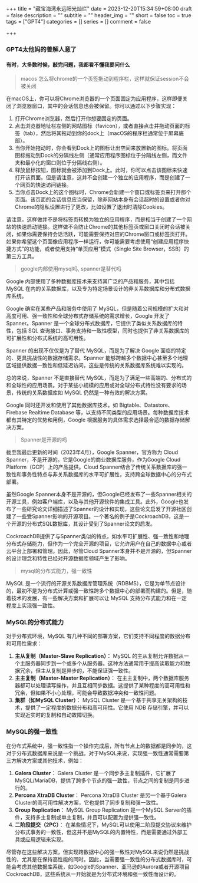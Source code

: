 +++
title = "藏宝海湾永远阳光灿烂"
date = 2023-12-20T15:34:59+08:00
draft = false
description = ""
subtitle = ""
header_img = ""
short = false
toc = true
tags = ["GPT4"]
categories = []
series = []
comment = false

+++

### GPT4太他妈的善解人意了

#### 有时，大多数时候，敲完问题，我都看不懂我要问什么

> macos 怎么将chrome的一个页签拖动到程序栏，这样就保证session不会被关闭

在macOS上，你可以将Chrome浏览器的一个页面固定为应用程序，这样即便关闭了浏览器窗口，其中的会话信息也会被保留。你可以通过以下步骤实现：

1. 打开Chrome浏览器，然后打开你想要固定的页面。
2. 点击浏览器地址栏左侧的网站图标（favicon），或者直接点击并拖动页面的标签（tab），然后将其拖动到你的dock上（macOS的程序栏通常位于屏幕底部）。
3. 当你开始拖动时，你会看到Dock上的图标让出空间来放置新的图标。将页面图标拖动到Dock的分隔线左侧（通常应用程序图标位于分隔线左侧，而文件夹和最小化的窗口则位于分隔线右侧）。
4. 释放鼠标按钮，图标就会被添加到Dock上。此时，你可以点击该图标来快速打开该页面。但是请注意，这并不会创建一个独立的应用程序，而是创建了一个网页的快速访问链接。
5. 当你点击Dock上的这个图标时，Chrome会新建一个窗口或标签页来打开那个页面。该页面的会话信息应当保留，除非网站本身有会话超时的设置或者你对Chrome的隐私设置进行了更改，比如设置了退出时清除Cookies。

请注意，这样做并不是将标签页转换为独立的应用程序，而是相当于创建了一个网站的快速启动链接。这样做不会防止Chrome的其他标签页或窗口关闭时会话被关闭，如果你需要保持会话活跃，可能需要保持对应的Chrome窗口或标签页打开。如果你希望这个页面像应用程序一样运行，你可能需要考虑使用“创建应用程序快捷方式”的功能，或者使用支持“单页应用”模式（Single Site Browser，SSB）的第三方工具。

> google内部使用mysql吗, spanner是替代吗

Google 内部使用了多种数据库技术来支持其广泛的产品和服务，其中包括 MySQL 在内的关系数据库，以及专为特定场景设计的非关系数据库和分布式数据库系统。

Google 确实在某些产品和服务中使用了 MySQL，但是随着公司规模的扩大和对高度可用、强一致性和全球分布式存储系统的需求增长，Google 开发了 Spanner。Spanner 是一个全球分布式数据库，它提供了类似关系数据库的特性，包括 SQL 查询接口、事务支持和一致性模型，同时也提供了非关系数据库的可扩展性和分布式系统的高可用性。

Spanner 的出现不仅仅是为了替代 MySQL，而是为了解决 Google 面临的特定的、更具挑战性的数据存储需求。Spanner 能够跨越多个数据中心甚至多个地理区域提供数据一致性和低延迟访问，这些是传统的关系数据库系统难以实现的。

总的来说，Spanner 不是直接替代 MySQL，而是为了满足一些高端的、分布式的和全球性的应用场景。对于某些小规模的应用或对全球分布式特性没有要求的场景，传统的关系数据库如 MySQL 仍然是一种有效的解决方案。

Google 同时还开发和使用了其他数据库技术，如 Bigtable、Datastore、Firebase Realtime Database 等，以支持不同类型的应用场景。每种数据库技术都有其特定的优势和用例，Google 根据服务的具体需求选择最合适的数据存储解决方案。

> Spanner是开源的吗

截至我最后更新的时间（2023年4月），Google Spanner，官方称为 Cloud Spanner，不是开源的。它是Google的商业数据库服务，作为Google Cloud Platform（GCP）上的产品提供。Cloud Spanner结合了传统关系数据库的强一致性和事务性特点与非关系数据库的水平可扩展性，支持跨全球数据中心的分布式部署。

虽然Google Spanner本身不是开源的，但Google已经发布了一些Spanner相关的开源工具，例如客户端库，以及与其他开源软件的集成工具。此外，Google也发布了一些研究论文详细描述了Spanner的设计和实现，这些论文启发了开源社区创建了一些受Spanner影响的开源项目。一个著名的例子是CockroachDB，这是一个开源的分布式SQL数据库，其设计受到了Spanner论文的启发。

CockroachDB提供了与Spanner类似的特点，如水平可扩展性、强一致性和地理分布式存储能力，但作为一个完全开源的项目，它允许用户在自己的数据中心或者云平台上部署和管理。因此，尽管Cloud Spanner本身并不是开源的，但Spanner的设计理念和特性已经对开源数据库领域产生了影响。

> mysql的分布式能力，强一致性

MySQL 是一个流行的开源关系数据库管理系统（RDBMS），它是为单节点设计的，最初不是为分布式计算或强一致性跨多个数据中心的部署而构建的。但是，随着技术的发展，有一些解决方案和扩展可以让 MySQL 支持分布式能力和在一定程度上实现强一致性。

### MySQL的分布式能力

对于分布式环境，MySQL 有几种不同的部署方案，它们支持不同程度的数据分布和可用性需求：

1. **主从复制（Master-Slave Replication）**： MySQL 的主从复制允许数据从一个主服务器同步到一个或多个从服务器。这种方法通常用于提高读取能力和数据冗余，但主从复制是异步的，不能保证强一致性。
2. **主主复制（Master-Master Replication）**： 在主主复制中，两个数据库服务器都可以处理读写操作，并且互相同步数据。这提供了某种程度的高可用性和冗余，但如果不小心处理，可能会导致数据冲突和一致性问题。
3. **集群（如MySQL Cluster）**： MySQL Cluster 是一个基于共享无关架构的技术，提供了一定程度的数据分布和高可用性。它使用 NDB 存储引擎，并可以实现近实时的复制和自动故障切换。

### MySQL的强一致性

在分布式系统中，强一致性指一个操作完成后，所有节点上的数据都是同步的，这对于分布式数据库来说是一个挑战。对于MySQL来说，实现强一致性通常需要第三方解决方案或其他技术，例如：

1. **Galera Cluster**： Galera Cluster 是一个同步多主复制插件，它扩展了MySQL/MariaDB，提供了跨多个节点的强一致性，节点之间的复制是同步进行的。
2. **Percona XtraDB Cluster**： Percona XtraDB Cluster 是另一个基于Galera Cluster的高可用性解决方案，它也提供了同步复制和强一致性。
3. **Group Replication**： MySQL Group Replication 是一个MySQL Server的插件，支持多主复制或单主复制，并且可以配置为提供强一致性。
4. **二阶段提交（2PC）**： 在某些情况下，MySQL可以使用二阶段提交协议来维护分布式事务的一致性，但这并不是MySQL的内置特性，而是需要通过外部工具或应用逻辑来实现。

尽管存在这些解决方案，但实现跨数据中心的强一致性对MySQL来说仍然是挑战性的，尤其是在保持高性能的同时。因此，当需要强一致性的分布式数据库时，可能会考虑其他数据库系统，如Google的Spanner、亚马逊的Aurora或者开源项目CockroachDB，这些系统从一开始就是为分布式环境和强一致性而设计的。



>
